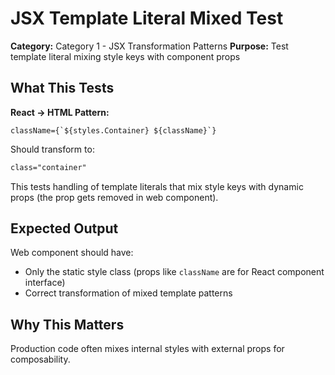 # JSX Template Literal Mixed Test

**Category:** Category 1 - JSX Transformation Patterns
**Purpose:** Test template literal mixing style keys with component props

## What This Tests

**React → HTML Pattern:**
```tsx
className={`${styles.Container} ${className}`}
```

Should transform to:
```html
class="container"
```

This tests handling of template literals that mix style keys with dynamic props (the prop gets removed in web component).

## Expected Output

Web component should have:
- Only the static style class (props like `className` are for React component interface)
- Correct transformation of mixed template patterns

## Why This Matters

Production code often mixes internal styles with external props for composability.
